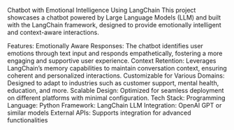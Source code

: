Chatbot with Emotional Intelligence Using LangChain
This project showcases a chatbot powered by Large Language Models (LLM) and built with the LangChain framework, designed to provide emotionally intelligent and context-aware interactions.

Features:
Emotionally Aware Responses: The chatbot identifies user emotions through text input and responds empathetically, fostering a more engaging and supportive user experience.
Context Retention: Leverages LangChain’s memory capabilities to maintain conversation context, ensuring coherent and personalized interactions.
Customizable for Various Domains: Designed to adapt to industries such as customer support, mental health, education, and more.
Scalable Design: Optimized for seamless deployment on different platforms with minimal configuration.
Tech Stack:
Programming Language: Python
Framework: LangChain
LLM Integration: OpenAI GPT or similar models
External APIs: Supports integration for advanced functionalities
